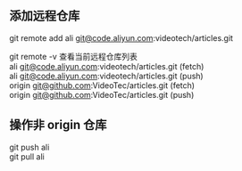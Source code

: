 ## 添加远程仓库

git remote add ali git@code.aliyun.com:videotech/articles.git  

git remote -v 查看当前远程仓库列表  
ali     git@code.aliyun.com:videotech/articles.git (fetch)  
ali     git@code.aliyun.com:videotech/articles.git (push)  
origin  git@github.com:VideoTec/articles.git (fetch)  
origin  git@github.com:VideoTec/articles.git (push)  

## 操作非 origin 仓库
git push ali  
git pull ali  

## 
